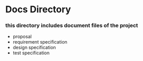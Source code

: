 # Docs Directory

### this directory includes document files of the project
- proposal
- requirement specification
- design specification
- test specification
